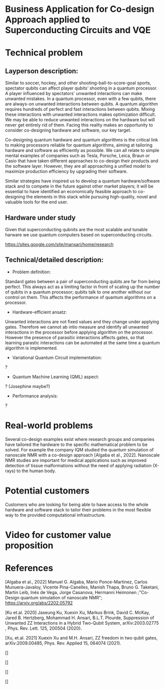 # Business Application for Co-design Approach applied to Superconducting Circuits and VQE

# Technical problem

## Layperson description:


Similar to soccer, hockey, and other shooting-ball-to-score-goal sports, spectator qubits can affect player qubits’ shooting in a quantum processor. A player influenced by spectators' unwanted interactions can make unwanted mistakes. In a quantum processor, even with a few qubits, there are always-on unwanted interactions between qubits. A quantum algorithm requires hundreds of perfect and fast interactions between qubits. Mixing these interactions with unwanted interactions makes optimization difficult. We may be able to reduce unwanted interactions on the hardware but will never get entirely rid of them. Facing this reality makes an opportunity to consider co-designing hardware and software, our key target. 

Co-designing quantum hardware and quantum algorithms is the critical link to making processors reliable for quantum algorithms, aiming at tailoring hardware and software as efficiently as possible. We can all relate to simple mental examples of companies such as Tesla, Porsche, Leica, Braun or Casio that have taken different approaches to co-design their products and the software layer. However, they are all approaching a unified model to maximize production efficiency by upgrading their software. 

Similar strategies have inspired us to develop a quantum hardware/software stack and to compete in the future against other market players; it will be essential to have identified an economically feasible approach to co-designing the elements in this stack while pursuing high-quality, novel and valuable tools for the end user.


## Hardware under study

Given that superconducting qubnits are the most scalable and tunable harware we use quantum computers based on superconducting circuits.

https://sites.google.com/site/mansari/home/research

## Technical/detailed description:

- Problem definition:

Standard gates between a pair of superconducting qubits are far from being perfect. This always act as a limiting factor in front of scaling up the number of qubits in a quantum processor; qubits talk to one another without our control on them. This affects the performance of quantum algorithms on a processor.    

- Hardware-efficient ansatz:

Unwanted interactions are not fixed values and they change under applying gates. Therefore we cannot ab intio measure and identify all unwanted interactions in the processor before applying algorithm on the processor.  However the presence of parasitic interactions affects gates, so that learning parastic interactions can be automated at the same time a quantum algorithm is implemented.  

- Variational Quantum Circuit implementation:

?

- Quantum Machine Learning (QML) aspect:

? (Josephine maybe?)

- Performance analysis:

?

# Real-world problems

Several co-design examples exist where research groups and companies have tailored the hardware to the specific mathematical problem to be solved. For example the company IQM studied the quantum simulation of nanoscale NMR with a co-design approach [Algaba et al., 2022]. Nanoscale NMR studies are important for medical applications such as improved detection of tissue malformations without the need of applying radiation (X-rays) to the human body.

# Potential customers

Customers who are looking for being able to have access to the whole hardware and software stack to tailor their problems in the most flexible way to the provided computational infrastructure.


# Video for customer value proposition



# References

[Algaba et al., 2022] Manuel G. Algaba, Mario Ponce-Martinez, Carlos Munuera-Javaloy, Vicente Pina-Canelles, Manish Thapa, Bruno G. Taketani, Martin Leib, Inés de Vega, Jorge Casanova, Hermanni Heimonen ;"Co-Design quantum simulation of nanoscale NMR"; https://arxiv.org/abs/2202.05792

[Ku et.al. 2020] Jaseung Ku, Xuexin Xu, Markus Brink, David C. McKay, Jared B. Hertzberg, Mohammad H. Ansari, B.L.T. Plourde, Suppression of Unwanted ZZ Interactions in a Hybrid Two-Qubit System, arXiv:2003.02775 , Phys. Rev. Lett. 125, 200504 (2020).

[Xu, et.al. 2021] Xuexin Xu and M.H. Ansari, ZZ freedom in two qubit gates, arXiv:2009.00485, Phys. Rev. Applied 15, 064074 (2021).

[]

[]

[]

[]
